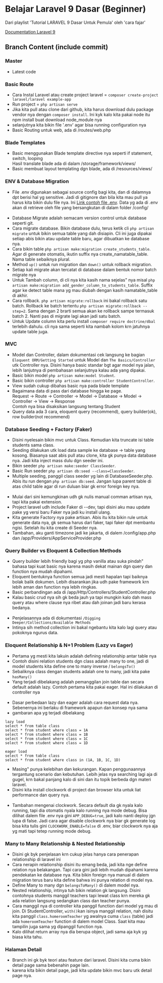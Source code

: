 # Belajar Laravel 9 Dasar (Beginner)

Dari playlist 'Tutorial LARAVEL 9 Dasar Untuk Pemula' oleh 'cara fajar'

[Documentation Laravel 9](https://laravel.com/docs/9.x)

## Branch Content (include commit)

### Master

-   Latest code

### Basic Route

-   Cara Instal Laravel atau create project laravel = `composer create-project laravel/laravel example-app`
-   Run project = `php artisan serve`
-   Jika kita pull atau clone dari github, kita harus download dulu package vendor nya dengan `composer install`. Ini kyk kalo kita pakai node itu npm install buat download node_module nya
-   selanjutnya kita bikin file '.env' agar bisa running configuration nya
-   Basic Routing untuk web, ada di /routes/web.php

### Blade Templates

-   Basic menggunakan Blade template directive nya seperti if statement, switch, looping <br>
    Hasil translate blade ada di dalam /storage/framework/views/
-   Basic membuat layout templating dgn blade, ada di /resources/views/

### ENV & Database Migration

-   File .env digunakan sebagai source config bagi kita, dan di dalamnya dpt berisi hal yg sensitive. Jadi di gitignore dan bila kita mau pull ya harus kita bikin dulu file nya. Ini [Link contoh file .env](https://github.com/laravel/laravel/blob/master/.env.example). Data yg ada di .env akan di retrieve oleh file yang bersangkutan di dalam folder /config/
    <br><br>
-   Database Migrate adalah semacam version control untuk database seperti git.
-   Cara migrate database. Bikin database dulu, terus ketik cli `php artisan migrate` untuk bikin semua table yang dah disiapin. Cli ini juga dipakai setiap abis bikin atau update table baru, agar dibuatkan ke database nya.
-   Cara bikin table `php artisan make:migration create_students_table`. Agar di generate otomatis, ikutin suffix nya create_namatable_table. Nama table sebaiknya plural.
-   Method `up()` untuk run migration dan `down()` untuk rollback migration.
-   Setiap kali migrate akan tercatat di database dalam bentuk nomor batch migrate nya
-   Untuk Tambah column, di cli nya kita kasih nama sejelas" nya misal `php artisan make:migration add_gender_column_to_students_table`. Suffix agar ke detect table mana yg mau diubah dengan kasih namatable_table di akhir.
-   Cara rollback. `php artisan migrate:rollback` ini bakal rollback satu batch. Rollback ke batch tertentu `php artisan migrate:rollback --step=2`. Sama dengan 2 brarti semua akan ke rollback sampe termasuk batch 2. Nanti pas di migrate lagi akan jadi satu batch.
-   Untuk Update column kita perlu install `composer require doctrine/dbal` terlebih dahulu. cli nya sama seperti kita nambah kolom krn jatuhnya update table juga.

### MVC

-   Model dan Controller, dalam dokumentasi cek langsung ke bagian `Eloquent ORM/Getting Started` untuk Model dan `The Basics/Controller` utk Controller nya. Disini hanya basic standar bgt agar model nya jalan, lebih lanjutnya di pembahasan selanjutnya kalau ada yang dipakai.
-   Basic bikin model `php artisan make:model Student`.
-   Basic bikin controller `php artisan make:controller StudentController`.
-   View sudah cukup dibahas basic nya pada blade template
-   Bagaimana data di pass dari database hingga ke page.
    <br>Request -> Route -> Controller -> Model -> Database -> Model -> Controller -> View -> Response
    <br> Contoh nya bisa disaksikan langsung tentang Student
-   Query data ada 3 cara, eloquent query (recommend), query builder(ok), row builder(not recommend)

### Database Seeding + Factory (Faker)

-   Disini nyelesain bikin mvc untuk Class. Kemudian kita truncate isi table students sama class.
-   Seeding dilakukan utk load data sample ke database -> table yang kosong. Biasanya saat abis pull atau clone, kita gk punya data database nya. Jadi kita inject mass dulu dgn seeder ini.
-   Bikin seeder `php artisan make:seeder ClassSeeder`.
-   Basic Run seeder `php artisan db:seed --class=ClassSeeder`.
-   Multiple seeding, panggil class seeder yg lain di DatabaseSeeder.php. Abis itu run dengan `php artisan db:seed`. Jangan lupa parent table di atas child table agar di run duluan biar gk error foreign key nya.
    <br><br>
-   Mulai dari sini kemungkinan udh gk nulis manual comman artisan nya, tapi kita pakai extension.
-   Project laravel udh include Faker di --dev, tapi disini aku mau update pake yg versi baru Faker nya jadi ku install ulang.
-   Kita generate Factory nya pake artisan. Abis itu kita bikin rule untuk generate data nya, gk semua harus dari faker, tapi faker dpt membantu ngisi. Setelah itu kita create di Seeder nya.
-   Tambahan, aku ganti timezone jadi ke jakarta, di dalem /config/app.php dan /app/Providers/AppServiceProvider.php

### Query Builder vs Eloquent & Collection Methods

-   Query builder lebih friendly bagi yg php vanilla atau suka pindah" bahasa tapi kuat basic nya karena masih dekat mainan dgn query dan function nya mudah dipahami.
-   Eloquent bentuknya function semua jadi mesti hapalan tapi baiknya bolak balik dokumen. Lebih disarankan jika udh pake framework krn lebih aman dan function nya lebih ringkas.
-   Basic perbandingan ada di /app/Http/Controllers/StudentController.php
-   Kalau basic crud nya sih gk beda jauh ya tapi mungkin kalo dah mass query atau where clause nya ribet atau dah joinan jadi baru kerasa bedanya.
    <br><br>
-   Penjelasannya ada di dokumentasi `/Digging Deeper/Collections/Available Methods`
-   Intinya sih method collection ini bakal ngebantu kita kalo lagi query atau pokoknya ngurus data.

### Eloquent Relationship & N+1 Problem (Lazy vs Eager)

-   Pertama yg mesti kita lakuin adalah defining relationship antar table nya
-   Contoh disini relation students dgn class adalah many to one, jadi di model students kita define one to many inverse / `belongsTo()`
-   Sebaliknya class dengan students adalah one to many, jadi kita pake `hasMany()`
-   Yang terjadi dibelakang adalah pemanggilan join table dan secara default adalah lazy. Contoh pertama kita pakai eager. Hal ini dilakukan di controller nya
    <br><br>
-   Dasar perbedaan lazy dan eager adalah cara request data nya. Sebenernya ini berlaku di framework apapun dan konsep nya sama
-   gambaran apa yg terjadi dibelakang

```
lazy load
select * from table class
select * from student where class = 1A
select * from student where class = 1B
select * from student where class = 1C
select * from student where class = 1D
```

```
eager load
select * from table class
select * from student where class in (1A, 1B, 1C, 1D)
```

-   Masing" punya kelebihan dan kekurangan. Kapan penggunaannya tergantung scenario dan kebutuhan. Lebih jelas nya searching lagi aja di gugel, krn bakal panjang kalo di sini dan itu topik berbeda dgn materi laravel.
-   Disini kita install clockwork di project dan browser kita untuk liat performance dan query nya.
    <br><br>
-   Tambahan mengenai clockwork. Secara default dia gk nyala kalo running, tapi dia otomatis nyala kalo running nya mode debug. Bisa dilihat dalem file .env nya gini `APP_DEBUG=true`, jadi kalo nanti deploy jgn lupa di false. Jadi cara agar disable clockwork nya biar gk generate log bisa kita tulis gini `CLOCKWORK_ENABLE=false` di .env, biar clockwork nya aja yg mati tapi tetep running mode debug.

### Many to Many Relationship & Nested Relationship

-   Disini gk byk penjelasan krn cukup jelas hanya cara penerapan relationship di laravel ini
-   Cara nerapin relationship disini itu emang beda, jadi kita nge define relation nya belakangan. Tapi cara gini jadi lebih mudah dipahami karena pendekatan ke database nya. Kita bikin foreign nya manual di dalem migration terus baru kita define bahwa ini punya relation di model nya.
-   Define Many to many dgn `belongsToMany()` di dalem model nya.
-   Nested relationship, intinya tuh bikin relation gk langsung. Disini contohnya students manggil teachers tapi lewat class krn mereka gk ada relation langsung sedangkan class dan teacher punya.
-   Cara manggil nya di controller kita panggil function dari model yg mau di join. Di StudentController, `with()`kan isinya manggil relation, nah disitu kita panggil `class.homeroomTeacher` yg awalnya cuma `class` (table) jadi ada `homeroomTeacher` function di dalem model Class. Saat kita mau tampilin juga sama yg dipanggil function nya.
-   Kalo dilihat return array nya dia berupa object, jadi sama aja kyk yg biasa kita tahu.

### Halaman Detail

-   Branch ini gk byk teori atau feature dari laravel. Disini kita cuma bikin detail page sama bebenahin page lain.
-   karena kita bikin detail page, jadi kita update bikin mvc baru utk detail page nya.

